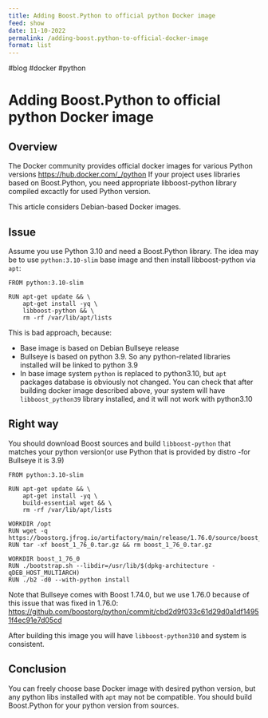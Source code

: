 ```yaml
---
title: Adding Boost.Python to official python Docker image
feed: show
date: 11-10-2022
permalink: /adding-boost.python-to-official-docker-image
format: list
---
```


#blog #docker #python
# Adding Boost.Python to official python Docker image

## Overview
The Docker community provides official docker images for various Python versions https://hub.docker.com/_/python
If your project uses libraries based on Boost.Python, you need appropriate libboost-python library compiled excactly for used Python version.

This article considers Debian-based Docker images.

## Issue
Assume you use Python 3.10 and need a Boost.Python library.
The idea may be to use `python:3.10-slim` base image and then install libboost-python via `apt`:
```
FROM python:3.10-slim

RUN apt-get update && \
    apt-get install -yq \
    libboost-python && \
    rm -rf /var/lib/apt/lists
```

This is bad approach, because:
- Base image is based on Debian Bullseye release
- Bullseye is based on python 3.9. So any python-related libraries installed will be linked to python 3.9
- In base image system `python` is replaced to python3.10, but `apt` packages database is obviously not changed.
You can check that after building docker image described above, your system will have `libboost_python39` library installed, and it will not work with python3.10

## Right way
You should download Boost sources and build `libboost-python`  that matches your python version(or use Python that is provided by distro -for Bullseye it is 3.9)
```
FROM python:3.10-slim

RUN apt-get update && \
    apt-get install -yq \
    build-essential wget && \
    rm -rf /var/lib/apt/lists

WORKDIR /opt
RUN wget -q https://boostorg.jfrog.io/artifactory/main/release/1.76.0/source/boost_1_76_0.tar.gz
RUN tar -xf boost_1_76_0.tar.gz && rm boost_1_76_0.tar.gz

WORKDIR boost_1_76_0
RUN ./bootstrap.sh --libdir=/usr/lib/$(dpkg-architecture -qDEB_HOST_MULTIARCH)
RUN ./b2 -d0 --with-python install
```
Note that Bullseye comes with Boost 1.74.0, but we use 1.76.0 because of this issue that was fixed in 1.76.0:
https://github.com/boostorg/python/commit/cbd2d9f033c61d29d0a1df14951f4ec91e7d05cd

After building this image you will have `libboost-python310` and system is consistent.

## Conclusion
You can freely choose base Docker image with desired python version, but any python libs installed with `apt` may not be compatible. You should build Boost.Python for your python version from sources. 